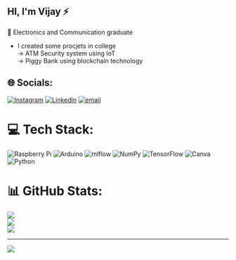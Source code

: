 ## HI, I'm Vijay ⚡
🧠 Electronics and Communication graduate<br/>
* I created some procjets in college<br/>
  -> ATM Security system using IoT<br/>
  -> Piggy Bank using blockchain technology<br/>
  

## 🌐 Socials:
[![Instagram](https://img.shields.io/badge/Instagram-%23E4405F.svg?logo=Instagram&logoColor=white)](https://instagram.com/vijayeleven) [![LinkedIn](https://img.shields.io/badge/LinkedIn-%230077B5.svg?logo=linkedin&logoColor=white)](https://linkedin.com/in/VijayGhantasala ) [![email](https://img.shields.io/badge/Email-D14836?logo=gmail&logoColor=white)](mailto:vijayghantasala32321@gmail.com) 

# 💻 Tech Stack:
![Raspberry Pi](https://img.shields.io/badge/-Raspberry_Pi-C51A4A?style=for-the-badge&logo=Raspberry-Pi) ![Arduino](https://img.shields.io/badge/-Arduino-00979D?style=for-the-badge&logo=Arduino&logoColor=white) ![mlflow](https://img.shields.io/badge/mlflow-%23d9ead3.svg?style=for-the-badge&logo=numpy&logoColor=blue) ![NumPy](https://img.shields.io/badge/numpy-%23013243.svg?style=for-the-badge&logo=numpy&logoColor=white) ![TensorFlow](https://img.shields.io/badge/TensorFlow-%23FF6F00.svg?style=for-the-badge&logo=TensorFlow&logoColor=white) ![Canva](https://img.shields.io/badge/Canva-%2300C4CC.svg?style=for-the-badge&logo=Canva&logoColor=white) ![Python](https://img.shields.io/badge/python-3670A0?style=for-the-badge&logo=python&logoColor=ffdd54)
# 📊 GitHub Stats:
![](https://github-readme-stats.vercel.app/api?username=summer-jo11&theme=dark&hide_border=false&include_all_commits=false&count_private=false)<br/>
![](https://nirzak-streak-stats.vercel.app/?user=summer-jo11&theme=dark&hide_border=false)<br/>
![](https://github-readme-stats.vercel.app/api/top-langs/?username=summer-jo11&theme=dark&hide_border=false&include_all_commits=false&count_private=false&layout=compact)

---
[![](https://visitcount.itsvg.in/api?id=summer-jo11&icon=0&color=0)](https://visitcount.itsvg.in)

<!-- Proudly created with GPRM ( https://gprm.itsvg.in ) -->
